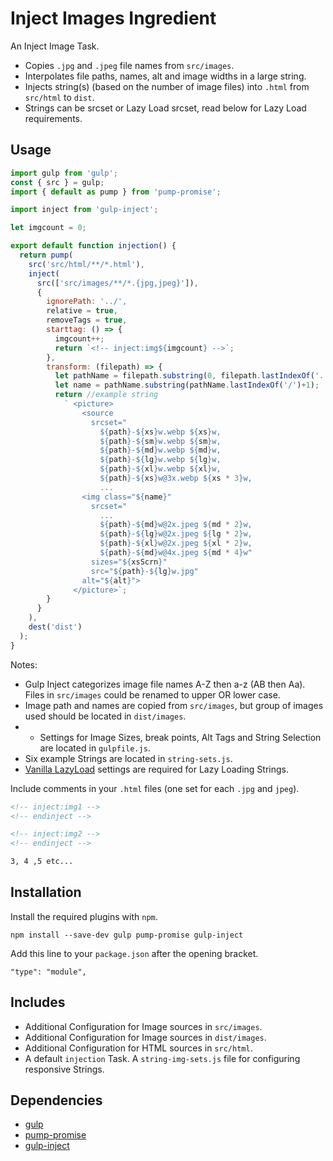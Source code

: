 Inject Images Ingredient
================================================================================

An Inject Image Task.

- Copies `.jpg` and `.jpeg` file names from `src/images`.
- Interpolates file paths, names, alt and image widths in a large string.
- Injects string(s) (based on the number of image files) into `.html` from `src/html` to `dist`.
- Strings can be srcset or Lazy Load srcset, read below for Lazy Load requirements.

Usage
--------------------------------------------------------------------------------

```javascript
import gulp from 'gulp';
const { src } = gulp;
import { default as pump } from 'pump-promise';

import inject from 'gulp-inject';

let imgcount = 0;

export default function injection() {
  return pump(
    src('src/html/**/*.html'),
    inject(
      src(['src/images/**/*.{jpg,jpeg}']),
      {
        ignorePath: '../',
        relative = true,
        removeTags = true,
        starttag: () => {
          imgcount++;
          return `<!-- inject:img${imgcount} -->`;
        },
        transform: (filepath) => {
          let pathName = filepath.substring(0, filepath.lastIndexOf('.'));
          let name = pathName.substring(pathName.lastIndexOf('/')+1);
          return //example string
            ` <picture>
                <source
                  srcset="
                    ${path}-${xs}w.webp ${xs}w,
                    ${path}-${sm}w.webp ${sm}w,
                    ${path}-${md}w.webp ${md}w,
                    ${path}-${lg}w.webp ${lg}w,
                    ${path}-${xl}w.webp ${xl}w,
                    ${path}-${xs}w@3x.webp ${xs * 3}w,
                    ...
                <img class="${name}"
                  srcset="
                    ...
                    ${path}-${md}w@2x.jpeg ${md * 2}w,
                    ${path}-${lg}w@2x.jpeg ${lg * 2}w,
                    ${path}-${xl}w@2x.jpeg ${xl * 2}w,
                    ${path}-${md}w@4x.jpeg ${md * 4}w"
                  sizes="${xsScrn}"
                  src="${path}-${lg}w.jpg"
                alt="${alt}">
              </picture>`;
        }
      }
    ),      
    dest('dist')
  );
}
```
Notes:
- Gulp Inject categorizes image file names A-Z then a-z (AB then Aa). Files in `src/images` could be renamed to upper OR lower case.
- Image path and names are copied from `src/images`, but group of images used should be located in `dist/images`.
- - Settings for Image Sizes, break points, Alt Tags and String Selection are located in `gulpfile.js`.
- Six example Strings are located in `string-sets.js`.
- [Vanilla LazyLoad](https://www.npmjs.com/package/vanilla-lazyload) settings are required for Lazy Loading Strings.

Include comments in your `.html` files (one set for each `.jpg` and `jpeg`).

```html
<!-- inject:img1 -->
<!-- endinject -->

<!-- inject:img2 -->
<!-- endinject -->

3, 4 ,5 etc...
```
Installation
--------------------------------------------------------------------------------

Install the required plugins with `npm`.

`npm install --save-dev gulp pump-promise gulp-inject`

Add this line to your `package.json` after the opening bracket.

`"type": "module",`

Includes
--------------------------------------------------------------------------------

- Additional Configuration for Image sources in `src/images`.
- Additional Configuration for Image sources in `dist/images`.
- Additional Configuration for HTML sources in `src/html`.
- A default `injection` Task.
A `string-img-sets.js` file for configuring responsive Strings.

Dependencies
--------------------------------------------------------------------------------

- [gulp](https://www.npmjs.com/package/gulp)
- [pump-promise](https://www.npmjs.com/package/pump-promise)
- [gulp-inject](https://www.npmjs.com/package/gulp-inject)
